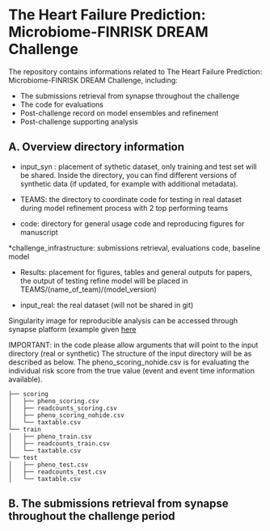 # The Heart Failure Prediction: Microbiome-FINRISK DREAM Challenge

The repository contains informations related to The Heart Failure Prediction: Microbiome-FINRISK DREAM Challenge, including:
* The submissions retrieval from synapse throughout the challenge
* The code for evaluations
* Post-challenge record on model ensembles and refinement
* Post-challenge supporting analysis

## A. Overview directory information

* input_syn : placement of sythetic dataset, only training and test set will be shared. Inside the directory, you can find different versions of synthetic data (if updated, for example with additional metadata).

* TEAMS: the directory to coordinate  code for testing in real dataset during model refinement process with 2 top performing teams

* code: directory for general usage code and reproducing figures for manuscript

*challenge_infrastructure: submissions retrieval, evaluations code, baseline model

* Results: placement for figures, tables and general outputs for papers, the output of testing refine model will be placed in TEAMS/(name_of_team)/(model_version)

* input_real: the real dataset (will not be shared in git)

Singularity image for reproducible analysis can be accessed through synapse platform (example given [here](https://help.synapse.org/docs/Downloading-Data-Programmatically.2003796248.html) 

IMPORTANT: in the code please allow arguments that will point to the input directory (real or synthetic)
The structure of the input directory will be as described as below. The pheno_scoring_nohide.csv is for evaluating the individual risk score from the true value (event and event time information available).

```
├── scoring
│   ├── pheno_scoring.csv
│   ├── readcounts_scoring.csv
│   ├── pheno_scoring_nohide.csv
│   └── taxtable.csv
└── train
│   ├── pheno_train.csv
│   ├── readcounts_train.csv
│   └── taxtable.csv
└── test
│   ├── pheno_test.csv
│   ├── readcounts_test.csv
│   └── taxtable.csv
```

## B. The submissions retrieval from synapse throughout the challenge period
